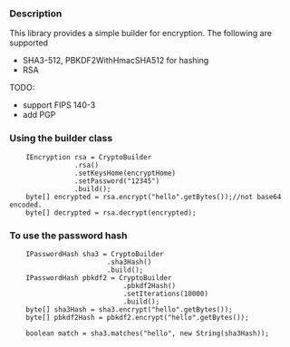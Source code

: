 ### Description

This library provides a simple builder for encryption. The following are supported

- SHA3-512, PBKDF2WithHmacSHA512 for hashing
- RSA

TODO: 
- support FIPS 140-3
- add PGP

### Using the builder class
```
	IEncryption rsa = CryptoBuilder
				.rsa()
				.setKeysHome(encryptHome)
				.setPassword("12345")
				.build();
	byte[] encrypted = rsa.encrypt("hello".getBytes());//not base64 encoded.
	byte[] decrypted = rsa.decrypt(encrypted);
```

### To use the password hash
```
	IPasswordHash sha3 = CryptoBuilder
						.sha3Hash()
						.build();
	IPasswordHash pbkdf2 = CryptoBuilder
							.pbkdf2Hash()
							.setIterations(10000)
							.build();
	byte[] sha3Hash = sha3.encrypt("hello".getBytes());
	byte[] pbkdf2Hash = pbkdf2.encrypt("hello".getBytes());
	
	boolean match = sha3.matches("hello", new String(sha3Hash));
```